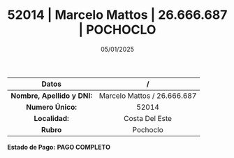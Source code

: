 ﻿---
title: 52014 | Marcelo Mattos | 26.666.687 | POCHOCLO
date: 05/01/2025
draft: false
tags: ['costa-del-este', 'titular', 'pochoclo']
---

|          **Datos**          |  /  |
|:---------------------------:|:---:|
| **Nombre, Apellido y DNI:** | Marcelo Mattos / 26.666.687 |
|      **Numero Único:**      | 52014 |
|        **Localidad:**       | Costa Del Este |
|          **Rubro**          | Pochoclo |

**Estado de Pago:** **PAGO COMPLETO**
